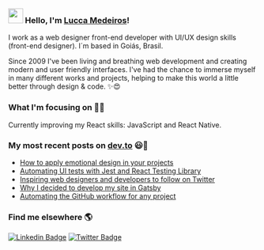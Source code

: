 ### <img src="https://media.giphy.com/media/hvRJCLFzcasrR4ia7z/giphy.gif" width="30px"> Hello, I'm [Lucca Medeiros](https://www.luccameds.com)!

I work as a web designer front-end developer with UI/UX design skills (front-end designer). I´m based in Goiás, Brasil.

Since 2009 I've been living and breathing web development and creating modern and user friendly interfaces. I've had the chance to immerse myself in many different works and projects, helping to make this world a little better through design & code. ✨😍

### What I'm focusing on 👨‍💻

Currently improving my React skills: JavaScript and React Native.<br />

### My most recent posts on [dev.to](https://dev.to/diogorodrigues) 😃🧾
<!-- BLOG-POST-LIST:START -->
- [How to apply emotional design in your projects](https://dev.to/diogorodrigues/how-to-apply-emotional-design-in-your-projects-798)
- [Automating UI tests with Jest and React Testing Library](https://dev.to/diogorodrigues/automating-ui-tests-with-jest-and-react-testing-library-28fb)
- [Inspiring web designers and developers to follow on Twitter](https://dev.to/diogorodrigues/inspiring-web-designers-and-developers-to-follow-on-twitter-2p84)
- [Why I decided to develop my site in Gatsby](https://dev.to/diogorodrigues/why-i-decided-to-develop-my-site-in-gatsby-3poc)
- [Automating the GitHub workflow for any project](https://dev.to/diogorodrigues/automating-the-github-workflow-for-any-project-33kf)
<!-- BLOG-POST-LIST:END -->

### Find me elsewhere 🌎

[![Linkedin Badge](https://img.shields.io/badge/-LinkedIn-blue?style=flat-square&logo=Linkedin&logoColor=white&link=https://www.linkedin.com/in/luccameds/)](https://www.linkedin.com/in/luccameds/)  [![Twitter Badge](https://img.shields.io/badge/-Twitter-1ca0f1?style=flat-square&labelColor=1ca0f1&logo=twitter&logoColor=white&link=https://twitter.com/luccameds)](https://twitter.com/luccameds)

